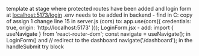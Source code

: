 template at stage where protected routes have been added and login form at [localhost:5173/login](http://localhost:5173/login)
.env needs to be added in backend - find in C: copy of assign 1
change line 15 in server.js (cors) to: app.use(cors({ credentials: true, origin: 'http://localhost:5173' }));
LoginForm.jsx - add: import { useNavigate } from 'react-router-dom';
const navigate = useNavigate();  in LoginForm()
and // redirect to the dashboard
            navigate('/dashboard');
in the handleSubmit try block
